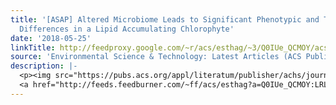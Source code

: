 ```yaml
---
title: '[ASAP] Altered Microbiome Leads to Significant Phenotypic and Transcriptomic
  Differences in a Lipid Accumulating Chlorophyte'
date: '2018-05-25'
linkTitle: http://feedproxy.google.com/~r/acs/esthag/~3/Q0IUe_QCMOY/acs.est.7b06581
source: 'Environmental Science & Technology: Latest Articles (ACS Publications)'
description: |-
  <p><img src="https://pubs.acs.org/appl/literatum/publisher/achs/journals/content/esthag/0/esthag.ahead-of-print/acs.est.7b06581/20180525/images/medium/es-2017-06581x_0001.gif" alt="TOC Graphic"/></p><div><cite>Environmental Science & Technology</cite></div><div>DOI: 10.1021/acs.est.7b06581</div><div class="feedflare">
  <a href="http://feeds.feedburner.com/~ff/acs/esthag?a=Q0IUe_QCMOY:LRL-D2iJPpA:yIl2AUoC8zA"><img src="http://feeds.feedburner.com/~ff/acs/esthag?d=yIl2AUoC8zA" border="0"></img></a>
---
```

